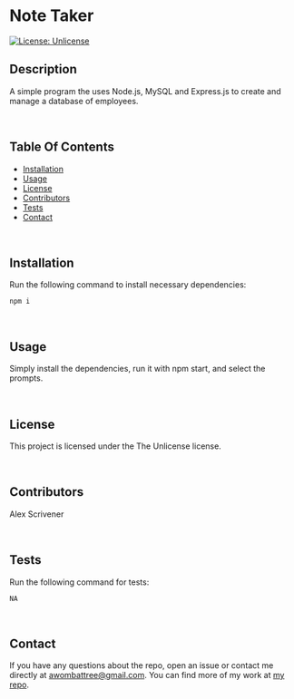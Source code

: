# Note Taker

[![License: Unlicense](https://img.shields.io/badge/license-Unlicense-blue.svg)](http://unlicense.org/)

## Description
A simple program the uses Node.js, MySQL and Express.js to create and manage a database of employees.

<br/>

## Table Of Contents
- [Installation](#installation)
- [Usage](#usage)
- [License](#license)
- [Contributors](#contributors)
- [Tests](#tests)
- [Contact](#contact)

<br/>

## Installation
Run the following command to install necessary dependencies:
~~~
npm i
~~~

<br/>

## Usage
Simply install the dependencies, run it with npm start, and select the prompts.

<br/>

## License
This project is licensed under the The Unlicense license.

<br/>

## Contributors
Alex Scrivener

<br/>

## Tests
Run the following command for tests:
~~~
NA
~~~

<br/>

## Contact
If you have any questions about the repo, open an issue or contact me directly at [awombattree@gmail.com](mailto:awombattree@gmail.com). You can find more of my work at [my repo](https://github.com/Wombattree).
